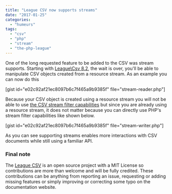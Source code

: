 ```yaml
---
title: "League CSV now supports streams"
date: "2017-01-25"
categories: 
  - "humeurs"
tags: 
  - "csv"
  - "php"
  - "stream"
  - "the-php-league"
---
```


One of the long requested feature to be added to the CSV was stream supports. Starting with [League\\Csv 8.2](https://github.com/thephpleague/csv/blob/master/CHANGELOG.md#820---2017-01-25), the wait is over, you'll be able to manipulate CSV objects created from a resource stream. As an example you can now do this

\[gist id="e02c92af21ec8097b6c7f465a9b9385f" file="stream-reader.php"\]

Because your CSV object is created using a resource stream you will not be able to use [the CSV stream filter capabilities](http://csv.thephpleague.com/filtering/) but since you are already using a resource stream, it does not matter because you can directly use PHP's stream filter capabilities like shown below.

\[gist id="e02c92af21ec8097b6c7f465a9b9385f" file="stream-writer.php"\]

As you can see supporting streams enables more interactions with CSV documents while still using a familiar API.

### Final note

The [League CSV](https://github.com/thephpleague/csv) is an open source project with a MIT License so contributions are more than welcome and will be fully credited. These contributions can be anything from reporting an issue, requesting or adding missing features or simply improving or correcting some typo on the documentation website.
